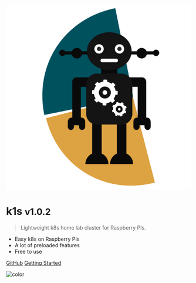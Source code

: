 ![logo](_media/logo.svg)

# k1s <span style="font-size:1.5rem">v1.0.2</span>

> Lightweight k8s home lab cluster for Raspberry PIs.

- Easy k8s on Raspberry PIs
- A lot of preloaded features
- Free to use

[GitHub](https://github.com/nushkovg/k1s/)
[Getting Started](#k1s)

![color](#f0f0f0)